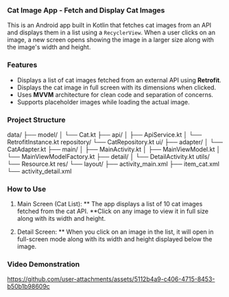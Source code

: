 ### Cat Image App - Fetch and Display Cat Images

This is an Android app built in Kotlin that fetches cat images from an API and displays them in a list using a `RecyclerView`. When a user clicks on an image, a new screen opens showing the image in a larger size along with the image's width and height.

### Features
- Displays a list of cat images fetched from an external API using **Retrofit**.
- Displays the cat image in full screen with its dimensions when clicked.
- Uses **MVVM** architecture for clean code and separation of concerns.
- Supports placeholder images while loading the actual image.

### Project Structure
data/
   ├── model/
   │   └── Cat.kt
   ├── api/
   │   ├── ApiService.kt
   │   └── RetrofitInstance.kt
repository/
   └── CatRepository.kt
ui/
   ├── adapter/
   │   └── CatAdapter.kt
   ├── main/
   │   ├── MainActivity.kt
   │   ├── MainViewModel.kt
   │   └── MainViewModelFactory.kt
   ├── detail/
   │   └── DetailActivity.kt
utils/
   └── Resource.kt
res/
   └── layout/
       ├── activity_main.xml
       ├── item_cat.xml
       └── activity_detail.xml

### How to Use
1. Main Screen (Cat List):
** The app displays a list of 10 cat images fetched from the cat API.
**Click on any image to view it in full size along with its width and height.

2. Detail Screen:
** When you click on an image in the list, it will open in full-screen mode along with its width and height displayed below the image.

### Video Demonstration
https://github.com/user-attachments/assets/5112b4a9-c406-4715-8453-b50b1b98609c

